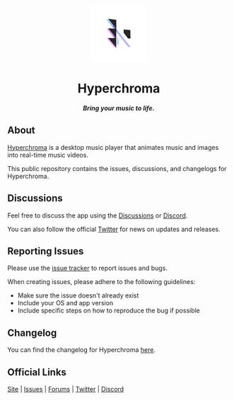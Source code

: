 
<div align='center'>
  <img style='width: 128px; height: auto;' src='assets/logo.png'/>
  <h1>Hyperchroma</h1>
  <b><i>Bring your music to life.</i></b>
</div>

## About
[Hyperchroma](https://hyperchroma.app) is a desktop music player that animates music and images into real-time music videos.

This public repository contains the issues, discussions, and changelogs for Hyperchroma.

## Discussions
Feel free to discuss the app using the [Discussions](https://github.com/Hyperchroma/hyperchroma/discussions) or [Discord](https://discord.gg/hT9mz44dFb).

You can also follow the official [Twitter](https://twitter.com/hyperchroma) for news on updates and releases.

## Reporting Issues
Please use the [issue tracker](https://github.com/Hyperchroma/hyperchroma/issues) to report issues and bugs.

When creating issues, please adhere to the following guidelines:
- Make sure the issue doesn't already exist
- Include your OS and app version
- Include specific steps on how to reproduce the bug if possible

## Changelog
You can find the changelog for Hyperchroma [here](/CHANGELOG.md).

## Official Links
[Site](https://hyperchroma.app) 
| [Issues](https://github.com/Hyperchroma/hyperchroma/issues)
| [Forums](https://github.com/Hyperchroma/hyperchroma/discussions)
| [Twitter](https://twitter.com/hyperchroma) 
| [Discord](https://discord.gg/hT9mz44dFb)